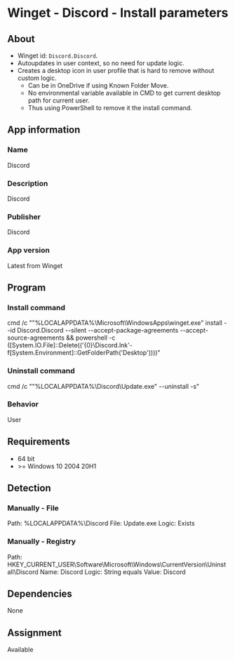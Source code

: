 # Winget - Discord - Install parameters
## About
* Winget id: ```Discord.Discord```.
* Autoupdates in user context, so no need for update logic.
* Creates a desktop icon in user profile that is hard to remove without custom logic.
  * Can be in OneDrive if using Known Folder Move.
  * No environmental variable available in CMD to get current desktop path for current user.
  * Thus using PowerShell to remove it the install command.


## App information
### Name
Discord

### Description
Discord

### Publisher
Discord

### App version
Latest from Winget


## Program
### Install command
cmd /c ""%LOCALAPPDATA%\Microsoft\WindowsApps\winget.exe" install --id Discord.Discord --silent --accept-package-agreements --accept-source-agreements && powershell -c ([System.IO.File]::Delete(('{0}\Discord.lnk'-f[System.Environment]::GetFolderPath('Desktop'))))"

### Uninstall command
cmd /c ""%LOCALAPPDATA%\Discord\Update.exe" --uninstall -s"

### Behavior
User


## Requirements
* 64 bit
* \>= Windows 10 2004 20H1


## Detection
### Manually - File
Path:  %LOCALAPPDATA%\Discord
File:  Update.exe
Logic: Exists

### Manually - Registry
Path:  HKEY_CURRENT_USER\Software\Microsoft\Windows\CurrentVersion\Uninstall\Discord
Name:  Discord
Logic: String equals
Value: Discord


## Dependencies
None


## Assignment
Available
